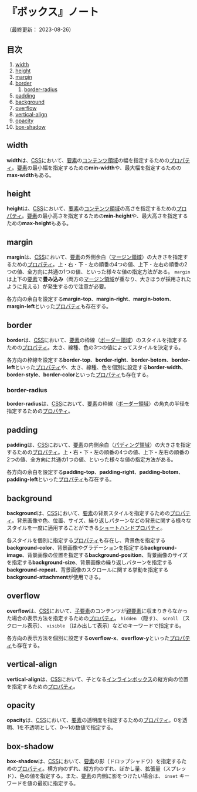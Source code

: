 # 『ボックス』ノート

（最終更新： 2023-08-26）


## 目次

1. [width](#width)
1. [height](#height)
1. [margin](#margin)
1. [border](#border)
	1. [border-radius](#border-radius)
1. [padding](#padding)
1. [background](#background)
1. [overflow](#overflow)
1. [vertical-align](#vertical-align)
1. [opacity](#opacity)
1. [box-shadow](#box-shadow)


## width

**width**は、[CSS](./css.md#css)において、[要素](../../../html/_/chapters/html.md#要素)の[コンテンツ領域](./css.md#コンテンツ領域)の幅を指定するための[プロパティ](./css.md#プロパティ)。[要素](../../../html/_/chapters/html.md#要素)の最小幅を指定するための**min-width**や、最大幅を指定するための**max-width**もある。


## height

**height**は、[CSS](./css.md#css)において、[要素](../../../html/_/chapters/html.md#要素)の[コンテンツ領域](./css.md#コンテンツ領域)の高さを指定するための[プロパティ](./css.md#プロパティ)。[要素](../../../html/_/chapters/html.md#要素)の最小高さを指定するための**min-height**や、最大高さを指定するための**max-height**もある。


## margin

**margin**は、[CSS](./css.md#css)において、[要素](../../../html/_/chapters/html.md#要素)の外側余白（[マージン領域](./css.md#マージン領域)）の大きさを指定するための[プロパティ](./css.md#プロパティ)。上・右・下・左の順番の4つの値、上下・左右の順番の2つの値、全方向に共通の1つの値、といった様々な値の指定方法がある。 `margin` は上下の[要素](../../../html/_/chapters/html.md#要素)で**畳み込み**（両方の[マージン領域](./css.md#マージン領域)が重なり、大きほうが採用されたように見える）が発生するので注意が必要。

各方向の余白を設定する**margin-top**、**margin-right**、**margin-botom**、**margin-left**といった[プロパティ](./css.md#プロパティ)も存在する。


## border

**border**は、[CSS](./css.md#css)において、[要素](../../../html/_/chapters/html.md#要素)の枠線（[ボーダー領域](./css.md#ボーダー領域)）のスタイルを指定するための[プロパティ](./css.md#プロパティ)。太さ、線種、色の3つの値によってスタイルを決定する。

各方向の枠線を設定する**border-top**、**border-right**、**border-botom**、**border-left**といった[プロパティ](./css.md#プロパティ)や、太さ、線種、色を個別に設定する**border-width**、**border-style**、**border-color**といった[プロパティ](./css.md#プロパティ)も存在する。

### border-radius

**border-radius**は、[CSS](./css.md#css)において、[要素](../../../html/_/chapters/html.md#要素)の枠線（[ボーダー領域](./css.md#ボーダー領域)）の角丸の半径を指定するための[プロパティ](./css.md#プロパティ)。


## padding

**padding**は、[CSS](./css.md#css)において、[要素](../../../html/_/chapters/html.md#要素)の内側余白（[パディング領域](./css.md#パディング領域)）の大きさを指定するための[プロパティ](./css.md#プロパティ)。上・右・下・左の順番の4つの値、上下・左右の順番の2つの値、全方向に共通の1つの値、といった様々な値の指定方法がある。

各方向の余白を設定する**padding-top**、**padding-right**、**padding-botom**、**padding-left**といった[プロパティ](./css.md#プロパティ)も存在する。


## background

**background**は、[CSS](./css.md#css)において、[要素](../../../html/_/chapters/html.md#要素)の背景スタイルを指定するための[プロパティ](./css.md#プロパティ)。背景画像や色、位置、サイズ、繰り返しパターンなどの背景に関する様々なスタイルを一度に適用することができる[ショートハンドプロパティ](./css.md#ショートハンドプロパティ)。

各スタイルを個別に指定する[プロパティ](./css.md#プロパティ)も存在し、背景色を指定する**background-color**、背景画像やグラデーションを指定する**background-image**、背景画像の位置を指定する**background-position**、背景画像のサイズを指定する**background-size**、背景画像の繰り返しパターンを指定する**background-repeat**、背景画像のスクロールに関する挙動を指定する**background-attachment**が使用できる。


## overflow

**overflow**は、[CSS](./css.md#css)において、[子要素](../../../html/_/chapters/html.md#要素)のコンテンツが[親要素](../../../html/_/chapters/html.md#要素)に収まりきらなかった場合の表示方法を指定するための[プロパティ](./css.md#プロパティ)。 `hidden` （隠す）、 `scroll` （スクロール表示）、 `visible` （はみ出して表示）などのキーワードで指定する。

各方向の表示方法を個別に設定する**overflow-x**、**overflow-y**といった[プロパティ](./css.md#プロパティ)も存在する。


## vertical-align

**vertical-align**は、[CSS](./css.md#css)において、子となる[インラインボックス](./css.md#インラインボックス)の縦方向の位置を指定するための[プロパティ](./css.md#プロパティ)。


## opacity

**opacity**は、[CSS](./css.md#css)において、[要素](../../../html/_/chapters/html.md#要素)の透明度を指定するための[プロパティ](./css.md#プロパティ)。0を透明、1を不透明として、0〜1の数値で指定する。


## box-shadow

**box-shadow**は、[CSS](./css.md#css)において、[要素](../../../html/_/chapters/html.md#要素)の影（ドロップシャドウ）を指定するための[プロパティ](./css.md#プロパティ)。横方向のずれ、縦方向のずれ、ぼかし量、拡張量（スプレッド）、色の値を指定する。また、[要素](../../../html/_/chapters/html.md#要素)の内側に影をつけたい場合は、 `inset` キーワードを値の最初に指定する。
